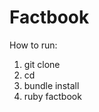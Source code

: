 Factbook
================

How to run:
1. git clone <repo>
2. cd <directory>
3. bundle install
4. ruby factbook

